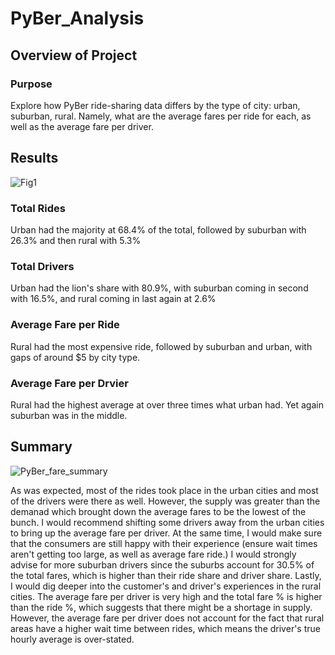 # PyBer_Analysis

## Overview of Project

### Purpose
Explore how PyBer ride-sharing data differs by the type of city: urban, suburban, rural. Namely, what are the average fares per ride for each, as well as the average fare per driver.

## Results

![Fig1](https://user-images.githubusercontent.com/30487641/128759667-00a66c95-7f26-4c1e-a946-4c5e515d5551.PNG)

### Total Rides
Urban had the majority at 68.4% of the total, followed by suburban with 26.3% and then rural with 5.3%
### Total Drivers
Urban had the lion's share with 80.9%, with suburban coming in second with 16.5%, and rural coming in last again at 2.6%
### Average Fare per Ride
Rural had the most expensive ride, followed by suburban and urban, with gaps of around $5 by city type.
### Average Fare per Drvier
Rural had the highest average at over three times what urban had. Yet again suburban was in the middle.

## Summary

![PyBer_fare_summary](https://user-images.githubusercontent.com/30487641/128759741-1e952ade-e8c9-40f9-9a57-eaa0463a6a9f.png)

As was expected, most of the rides took place in the urban cities and most of the drivers were there as well. However, the supply was greater than the demanad which brought down the average fares to be the lowest of the bunch. I would recommend shifting some drivers away from the urban cities to bring up the average fare per driver. At the same time, I would make sure that the consumers are still happy with their experience (ensure wait times aren't getting too large, as well as average fare ride.) 
I would strongly advise for more suburban drivers since the suburbs account for 30.5% of the total fares, which is higher than their ride share and driver share. 
Lastly, I would dig deeper into the customer's and driver's experiences in the rural cities. The average fare per driver is very high and the total fare % is higher than the ride %, which suggests that there might be a shortage in supply. However, the average fare per driver does not account for the fact that rural areas have a higher wait time between rides, which means the driver's true hourly average is over-stated.
